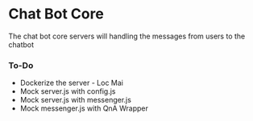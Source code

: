 # Chat Bot Core #

The chat bot core servers will handling the messages from users to the chatbot

### To-Do ###

* Dockerize the server - Loc Mai
* Mock server.js with config.js
* Mock server.js with messenger.js
* Mock messenger.js with QnA Wrapper